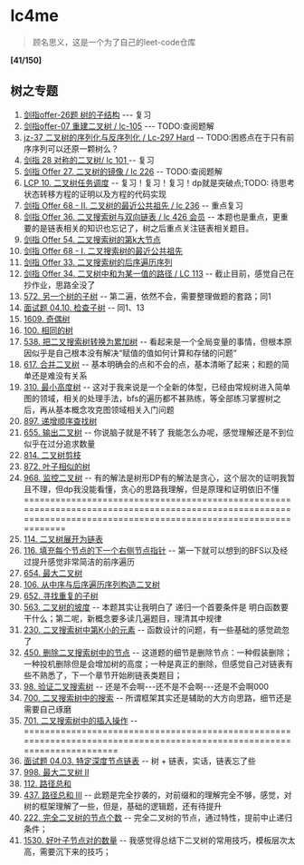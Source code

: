 # lc4me

> 顾名思义，这是一个为了自己的leet-code仓库 

**[41/150]**<br>

## 树之专题
1. [剑指offer-26题 树的子结构](https://leetcode-cn.com/problems/shu-de-zi-jie-gou-lcof/) --- 复习
2. [剑指offer-07 重建二叉树 / lc-105](https://leetcode-cn.com/problems/zhong-jian-er-cha-shu-lcof/) --- TODO:查阅题解
3. [jz-37 二叉树的序列化与反序列化 / Lc-297 Hard](https://leetcode-cn.com/problems/serialize-and-deserialize-binary-tree/) -- TODO:困惑点在于只有前序序列可以还原一颗树么？
4. [剑指 28 对称的二叉树/ lc 101 ](https://leetcode-cn.com/problems/dui-cheng-de-er-cha-shu-lcof/) -- 复习
5. [剑指 Offer 27. 二叉树的镜像 / lc 226](https://leetcode-cn.com/problems/er-cha-shu-de-jing-xiang-lcof/) -- TODO:查阅题解
6. [LCP 10. 二叉树任务调度](https://leetcode-cn.com/problems/er-cha-shu-ren-wu-diao-du/) -- 复习！复习！复习！dp就是突破点;TODO: 待思考状态转移方程的证明以及方程的代码实现
7. [剑指 Offer 68 - II. 二叉树的最近公共祖先 / lc 236](https://leetcode-cn.com/problems/er-cha-shu-de-zui-jin-gong-gong-zu-xian-lcof/) -- 重点复习
8. [剑指 Offer 36. 二叉搜索树与双向链表 / lc 426 会员](https://leetcode-cn.com/problems/er-cha-sou-suo-shu-yu-shuang-xiang-lian-biao-lcof/) -- 本题也是重点，更重要的是链表相关的知识也忘记了，树之后重点关注链表相关题目。
9. [剑指 Offer 54. 二叉搜索树的第k大节点](https://leetcode-cn.com/problems/er-cha-sou-suo-shu-de-di-kda-jie-dian-lcof/)
10. [剑指 Offer 68 - I. 二叉搜索树的最近公共祖先](https://leetcode-cn.com/problems/er-cha-sou-suo-shu-de-zui-jin-gong-gong-zu-xian-lcof/)
11. [剑指 Offer 33. 二叉搜索树的后序遍历序列](https://leetcode-cn.com/problems/er-cha-sou-suo-shu-de-hou-xu-bian-li-xu-lie-lcof/)
12. [剑指 Offer 34. 二叉树中和为某一值的路径 / LC 113](https://leetcode-cn.com/problems/er-cha-shu-zhong-he-wei-mou-yi-zhi-de-lu-jing-lcof/) -- 截止目前，感觉自己在抄作业，思路全没了
13. [572. 另一个树的子树](https://leetcode-cn.com/problems/subtree-of-another-tree/) -- 第二遍，依然不会，需要整理做题的套路；同1
14. [面试题 04.10. 检查子树](https://leetcode-cn.com/problems/check-subtree-lcci/) -- 同1、13
15. [1609. 奇偶树](https://leetcode-cn.com/problems/even-odd-tree/)
16. [100. 相同的树](https://leetcode-cn.com/problems/same-tree/)
17. [538. 把二叉搜索树转换为累加树](https://leetcode-cn.com/problems/convert-bst-to-greater-tree/) -- 看起来是一个全局变量的事情，但根本原因似乎是自己根本没有解决“赋值的值如何计算和存储的问题”
18. [617. 合并二叉树](https://leetcode-cn.com/problems/merge-two-binary-trees/) -- 基本明确会的点和不会的点，基本清晰了起来；和题的简单还是难没有关系
19. [310. 最小高度树](https://leetcode-cn.com/problems/minimum-height-trees/) -- 这对于我来说是一个全新的体型，已经由常规树进入简单图的领域，相关的处理手法，bfs的遍历都不甚熟练，等全部练习掌握树之后，再从基本概念攻克图领域相关入门问题
20. [897. 递增顺序查找树](https://leetcode-cn.com/problems/increasing-order-search-tree/)
21. [655. 输出二叉树](https://leetcode-cn.com/problems/print-binary-tree/) -- 你说脑子就是不转了 我能怎么办呢，感觉理解还是不到位 似乎在过分追求数量
22. [814. 二叉树剪枝](https://leetcode-cn.com/problems/binary-tree-pruning/)
23. [872. 叶子相似的树](https://leetcode-cn.com/problems/leaf-similar-trees/)
24. [968. 监控二叉树](https://leetcode-cn.com/problems/binary-tree-cameras/) -- 有的解法是树形DP有的解法是贪心，这个层次的证明我暂且不理，但dp我没能看懂，贪心的思路我理解，但是原理和证明依旧不懂
=================================================================================================================================================================
25. [114. 二叉树展开为链表](https://leetcode-cn.com/problems/flatten-binary-tree-to-linked-list/)
26. [116. 填充每个节点的下一个右侧节点指针](https://leetcode-cn.com/problems/populating-next-right-pointers-in-each-node/) -- 第一下就可以想到的BFS以及经过提升感觉非常简洁的前序遍历
27. [654. 最大二叉树](https://leetcode-cn.com/problems/maximum-binary-tree/)
28. [106. 从中序与后序遍历序列构造二叉树](https://leetcode-cn.com/problems/construct-binary-tree-from-inorder-and-postorder-traversal/)
29. [652. 寻找重复的子树](https://leetcode-cn.com/problems/find-duplicate-subtrees/)
30. [563. 二叉树的坡度](https://leetcode-cn.com/problems/binary-tree-tilt/) -- 本题其实让我明白了 递归一个首要条件是 明白函数要干什么；第二呢，新概念要多读几遍题目，理清其中规律
31. [230. 二叉搜索树中第K小的元素](https://leetcode-cn.com/problems/kth-smallest-element-in-a-bst/) -- 函数设计的问题，有一些基础的感觉疏忽了
32. [450. 删除二叉搜索树中的节点](https://leetcode-cn.com/problems/delete-node-in-a-bst/) -- 这道题的细节是删除节点：一种假装删除；一种投机删除但是会增加树的高度；一种是真正的删除，但感觉自己对链表有些不熟悉了，下一个章节开始刷链表类题目；
33. [98. 验证二叉搜索树](https://leetcode-cn.com/problems/validate-binary-search-tree/) -- 还是不会啊---还不是不会啊---还是不会啊000
34. [700. 二叉搜索树中的搜索](https://leetcode-cn.com/problems/search-in-a-binary-search-tree/) -- 所谓框架其实还是辅助的大方向思路，细节还是需要自己琢磨
35. [701. 二叉搜索树中的插入操作](https://leetcode-cn.com/problems/insert-into-a-binary-search-tree/) -- 
========================================================================================================================
36. [面试题 04.03. 特定深度节点链表](https://leetcode-cn.com/problems/list-of-depth-lcci/) -- 树 + 链表，实话，链表忘了些
37. [998. 最大二叉树 II](https://leetcode-cn.com/problems/maximum-binary-tree-ii/)
38. [112. 路径总和](https://leetcode-cn.com/problems/path-sum/)
39. [437. 路径总和 III](https://leetcode-cn.com/problems/path-sum-iii/) -- 此题是完全抄袭的，对前缀和的理解完全不够，感觉，对树的框架理解了一些，但是，基础的逻辑题，还有待提升
40. [222. 完全二叉树的节点个数](https://leetcode-cn.com/problems/count-complete-tree-nodes/) -- 完全二叉树的节点，通过特性，提前中止递归条件；
41. [1530. 好叶子节点对的数量](https://leetcode-cn.com/problems/number-of-good-leaf-nodes-pairs/) -- 我感觉得总结下二叉树的常用技巧，模板层次太高，需要沉下来的技巧；











